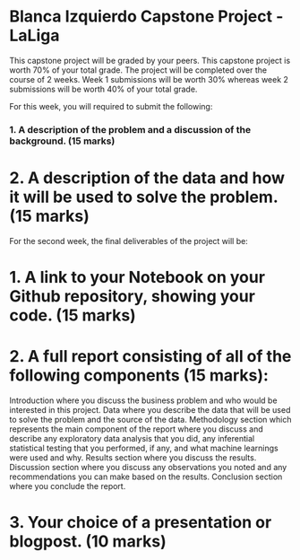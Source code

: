 # Blanca Izquierdo Capstone Project - LaLiga
This capstone project will be graded by your peers. This capstone project is worth 70% of your total grade. The project will be completed over the course of 2 weeks. Week 1 submissions will be worth 30% whereas week 2 submissions will be worth 40% of your total grade.

For this week, you will required to submit the following:

### 1. A description of the problem and a discussion of the background. (15 marks)
# 2. A description of the data and how it will be used to solve the problem. (15 marks)

For the second week, the final deliverables of the project will be:

# 1. A link to your Notebook on your Github repository, showing your code. (15 marks)
# 2. A full report consisting of all of the following components (15 marks):
Introduction where you discuss the business problem and who would be interested in this project.
Data where you describe the data that will be used to solve the problem and the source of the data.
Methodology section which represents the main component of the report where you discuss and describe any exploratory data analysis that you did, any inferential statistical testing that you performed, if any, and what machine learnings were used and why.
Results section where you discuss the results.
Discussion section where you discuss any observations you noted and any recommendations you can make based on the results.
Conclusion section where you conclude the report.

# 3. Your choice of a presentation or blogpost. (10 marks)
